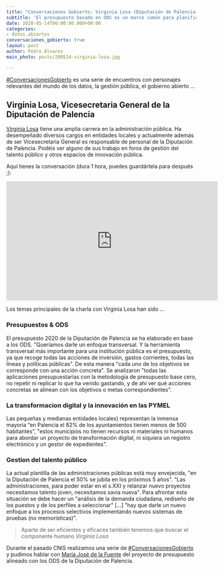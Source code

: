 ```yaml
---
title: "Conversaciones Gobierto: Virginia Losa (Diputación de Palencia)"
subtitle: 'El presupuesto basado en ODS es un marco común para planificar las acciones del gobierno local'
date: 2020-05-14T00:00:00.000+00:00
categories:
- datos_abiertos
conversaciones_gobierto: true
layout: post
author: Pedro Álvarez
main_photo: posts/200514-virginia-losa.jpg

---
```


[#ConversacionesGobierto](/conversaciones/) es una serie de encuentros con personajes relevantes del mundo de los datos, la gestión pública, el gobierno abierto ...

## Virginia Losa, Vicesecretaria General de la Diputación de Palencia

[Virginia Losa](https://twitter.com/baobablosa?lang=es) tiene una amplia carrera en la administración pública. Ha desempeñado diversos cargos en entidades locales y actualmente además de ser Vicesecretaria General es responsable de personal de la Diputación de Palencia. Podéis ver alguno de sus trabajo en foros de gestión del talento público y otros espacios de innovación pública. 

Aquí tienes la conversación (dura 1 hora, puedes guardártela para después ;):

<div class="video_wrapper bigger">
<iframe width="560" height="315" src="https://www.youtube.com/embed/BJ1aM2YIat8" frameborder="0" allow="accelerometer; autoplay; encrypted-media; gyroscope; picture-in-picture" allowfullscreen></iframe>
</div>

Los temas principales de la charla con Virginia Losa han sido ...

### Presupuestos & ODS
El presupuesto 2020 de la Diputación de Palencia se ha elaborado en base a los ODS. "Queríamos darle un enfoque transversal. Y la herramienta transversal más importante para una institución pública es el presupuesto, ya que recoge todas las acciones de inversión, gastos corrientes, todas las líneas y políticas públicas". De esta manera "cada uno de los objetivos se corresponde con una acción concreta". Se analizaron "todas las aplicaciones presupuestarias con la metodología de presupuesto base cero, no repetir ni replicar lo que ha venido gastando, y de ahí ver qué acciones concretas se alinean con los objetivos o metas correspondientes".

### La transformacion digital y la innovación en las  PYMEL
Las pequeñas y medianas entidades locales) representan la inmensa mayoría “en Palencia el 82% de los ayuntamientos tienen menos de 500 habitantes”, "estos municipios no tienen recursos ni materiales ni humanos para abordar un proyecto de transformación digital, ni siquiera un registro electrónico y un gestor de expedientes”. 

### Gestion del talento público
La actual plantilla de las administraciones públicas está muy envejecida, "en la Diputación de Palencia el 50% se jubila en los próximos 5 años". "Las administraciones, para poder estar en el s.XXI y relanzar nuevo proyectos necesitamos talento joven, necesitamos savia nueva". Para afrontar esta situación se debe hacer un "análisis de la demanda ciudadana, rediseño de los puestos y de los perfiles a seleccionar" [...] "hay que darle un nuevo enfoque a los procesos selectivos implementando nuevos sistemas de pruebas (no memorísticas)".

<blockquote class="quote">
  Aparte de ser eficientes y eficaces también tenemos que buscar el componente humano
  <cite>Virginia Losa</cite>
</blockquote>

Durante el pasado CNIS realizamos una serie de [#ConversacionesGobierto](/conversaciones/) y pudimos hablar con [María José de la Fuente](/blog/20200318-cnis-maria-jose-fuente.html) del proyecto de presupuesto alineado con los ODS de la Diputación de Palencia.
